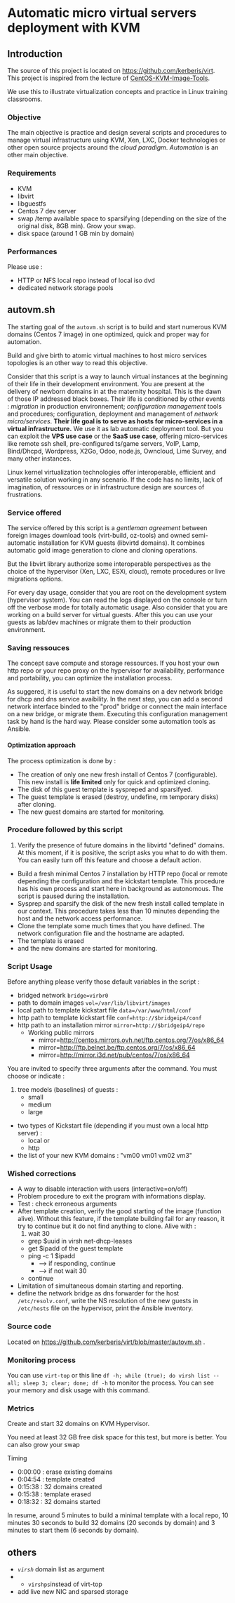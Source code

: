 # Automatic micro virtual servers deployment with KVM 

## Introduction

The source of this project is located on https://github.com/kerberis/virt. This project is inspired from the lecture of [CentOS-KVM-Image-Tools](https://github.com/fubralimited/CentOS-KVM-Image-Tools).

We use this to illustrate virtualization concepts and practice in Linux training classrooms. 

### Objective

The main objective is practice and design several scripts and procedures to manage virtual infrastructure using KVM, Xen, LXC, Docker technologies or other open source projects around the *cloud paradigm*. *Automation* is an other main objective.

### Requirements

* KVM
* libvirt
* libguestfs
* Centos 7 dev server
* swap /temp available space to sparsifying (depending on the size of the original disk, 8GB min). Grow your swap.
* disk space (around 1 GB min by domain)

### Performances

Please use :

* HTTP or NFS local repo instead of local iso dvd
* dedicated network storage pools 

## autovm.sh

The starting goal of the `autovm.sh` script is to build and start numerous KVM domains (Centos 7 image) in one optimized, quick and proper way for automation.

Build and give birth to atomic virtual machines to host micro services topologies is an other way to read this objective. 

Consider that this script is a way to launch virtual instances at the beginning of their life in their development environment. You are present at the delivery of newborn domains in at the maternity hospital. This is the dawn of those IP addressed black boxes. Their life is conditioned by other events : *migration* in production environnement; *configuration management* tools and procedures; configuration, deployment and management of *network micro/services*. **Their life goal is to serve as hosts for micro-services in a virtual infrastructure.** We use it as lab automatic deployment tool. But you can exploit the **VPS use case** or the **SaaS use case**, offering micro-services like remote ssh shell, pre-configured ts/game servers, VoIP, Lamp, Bind/Dhcpd, Wordpress, X2Go, Odoo, node.js, Owncloud, Lime Survey, and many other instances.

Linux kernel virtualization technologies offer interoperable, efficient and versatile solution working in any scenario. If the code has no limits, lack of imagination, of ressources or in infrastructure design are sources of frustrations.

###  Service offered

The service offered by this script is a *gentleman agreement* between foreign images download  tools (virt-build, oz-tools) and owned semi-automatic installation for KVM guests (libvirtd domains). It combines automatic gold image generation to clone and cloning operations.

But the libvirt library authorize some interoperable perspectives as the choice of the hypervisor (Xen, LXC, ESXi, cloud), remote procedures or live migrations options.

For every day usage, consider that you are root on the development system (hypervisor system). You can read the logs displayed on the console or turn off the verbose mode for totally automatic usage. Also consider that you are working on a build server for virtual guests. After this you can use your guests as lab/dev machines or migrate them to their production environment.

### Saving ressouces

The concept save compute and storage ressources. If you host your own http repo or your repo proxy on the hypervisor for availability, performance and portability, you can optimize the installation process.

As suggered, it is useful to start the new domains on a dev network bridge for dhcp and dns service avaibility. In the next step, you can add a second network interface binded to the "prod" bridge or connect the main interface on a new bridge, or migrate them. Executing this configuration management task by hand is the hard way. Please consider some automation tools as Ansible.

#### Optimization approach

The process optimization is done by :

* The creation of only one new fresh install of Centos 7 (configurable). This new install is **life limited** only for quick and optimized cloning.
* The disk of this guest template is syspreped and sparsifyed.
* The guest template is erased (destroy, undefine, rm temporary disks) after cloning.
* The new guest domains are started for monitoring.  

### Procedure followed by this script

1. Verify the presence of future domains in the libvirtd "defined" domains. At this moment, if it is positive, the script asks you what to do with them. You can easily turn off this feature and choose a default action.
* Build a fresh minimal Centos 7 installation by HTTP repo (local or remote depending the configuration and the kickstart template. This procedure has his own process and start here in background as autonomous. The script is paused during the installation.
* Sysprep and sparsify the disk of the new fresh install called template in our context. This procedure takes less than 10 minutes depending the host and the network access performance.
* Clone the template some much times that you have defined. The network configuration file and the hostname are adapted.
* The template is erased 
* and the new domains are started for monitoring.

### Script Usage

Before anything please verify those default variables in the script :

* bridged network `bridge=virbr0`
* path to domain images `vol=/var/lib/libvirt/images`
* local path to template kickstart file `data=/var/www/html/conf`
* http path to template kickstart file `conf=http://$bridgeip4/conf`
* http path to an installation mirror `mirror=http://$bridgeip4/repo`
    * Working public mirrors
        * mirror=http://centos.mirrors.ovh.net/ftp.centos.org/7/os/x86_64
        * mirror=http://ftp.belnet.be/ftp.centos.org/7/os/x86_64
        * mirror=http://mirror.i3d.net/pub/centos/7/os/x86_64

You are invited to specify three arguments after the command. You must choose or indicate :

1. tree models (baselines) of guests : 
    * small
    * medium
    * large
* two types of Kickstart file (depending if you must own a local http server) :
    * local or
    * http
* the list of your new KVM domains : "vm00 vm01 vm02 vm3"


### Wished corrections

* A way to disable interaction with users (interactive=on/off)
* Problem procedure to exit the program with informations display.
* Test : check erroneous arguments
* After template creation, verify the good starting of the image (function alive).
Without this feature, if the template building fail for any reason, it try to continue but it do not find anything to clone. Alive with :
    1. wait 30
    * grep $uuid in virsh net-dhcp-leases
    * get $ipadd of the guest template
    * ping -c 1 $ipadd
        * --> if responding, continue
        * --> if not wait 30  
    * continue
* Limitation of simultaneous domain starting and reporting.
* define the network bridge as dns forwarder for the host `/etc/resolv.conf`, write the NS resolution of the new guests in `/etc/hosts` file on the hypervisor, print the Ansible inventory.

### Source code

Located on https://github.com/kerberis/virt/blob/master/autovm.sh .

### Monitoring process

You can use `virt-top` or this line `df -h; while (true); do virsh list --all; sleep 3; clear; done; df -h` to monitor the process. You can see your memory and disk usage with this command.

### Metrics

Create and start 32 domains on KVM Hypervisor.

You need at least 32 GB free disk space for this test, but more is better. You can also grow your swap

Timing

* 0:00:00 : erase existing domains
* 0:04:54 : template created
* 0:15:38 : 32 domains created
* 0:15:38 : template erased
* 0:18:32 : 32 domains started

In resume, around 5 minutes to build a minimal template with a local repo, 10 minutes 30 seconds to build 32 domains (20 seconds by domain) and 3 minutes to start them (6 seconds by domain). 

## others

* *`virsh`* domain list as argument
* * `virshps`instead of virt-top
* add live new NIC and sparsed storage
